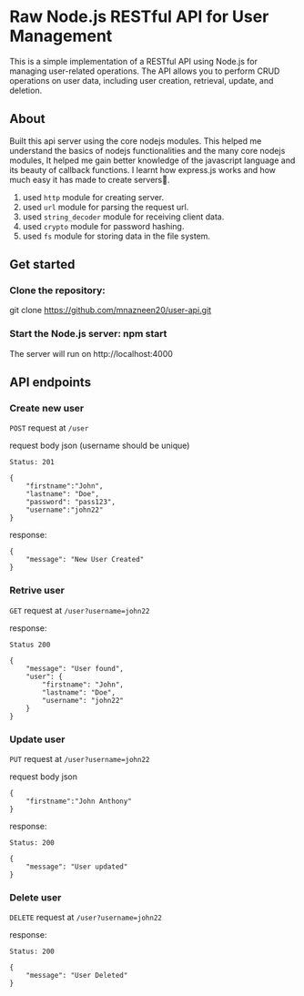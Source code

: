 # Raw Node.js RESTful API for User Management
This is a simple implementation of a RESTful API using Node.js for managing user-related operations. The API allows you to perform CRUD operations on user data, including user creation, retrieval, update, and deletion.

##
## About

Built this api server using the core nodejs modules. This helped me understand the basics of nodejs functionalities and the many core nodejs modules, It helped me gain better knowledge of the javascript language and its beauty of callback functions. I learnt how express.js works and how much easy it has made to create servers🫡. 

1. used `http` module for creating server.
2. used `url` module for parsing the request url.
3. used `string_decoder` module for receiving client data.
4. used `crypto` module for password hashing.
5. used `fs` module for storing data in the file system.

##
## Get started

### Clone the repository:
git clone https://github.com/mnazneen20/user-api.git

### Start the Node.js server: npm start
The server will run on http://localhost:4000


##
## API endpoints

### Create new user
`POST` request at `/user`

request body json (username should be unique)
```
Status: 201

{
    "firstname":"John",
    "lastname": "Doe",
    "password": "pass123",
    "username":"john22"
}
```

response:
```
{
    "message": "New User Created"
}
```

### Retrive user
`GET` request at `/user?username=john22`

response:

```
Status 200

{
    "message": "User found",
    "user": {
        "firstname": "John",
        "lastname": "Doe",
        "username": "john22"
    }
}
```


### Update user
`PUT` request at `/user?username=john22`

request body json
```
{
    "firstname":"John Anthony"
}
```

response:
```
Status: 200

{
    "message": "User updated"
}
```


### Delete user
`DELETE` request at `/user?username=john22`

response:
```
Status: 200

{
    "message": "User Deleted"
}
```